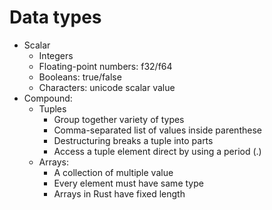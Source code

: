 # Data types

- Scalar
  - Integers
  - Floating-point numbers: f32/f64
  - Booleans: true/false
  - Characters: unicode scalar value
- Compound: 
  - Tuples
    - Group together variety of types
    - Comma-separated list of values inside parenthese
    - Destructuring breaks a tuple into parts
    - Access a tuple element direct by using a period (.)
  - Arrays: 
    - A collection of multiple value
    - Every element must have same type
    - Arrays in Rust have fixed length